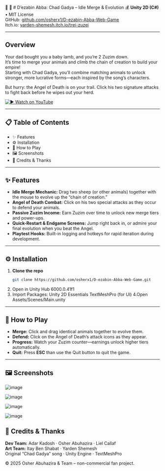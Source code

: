 🐐 🐑 # D’ezabin Abba: Chad Gadya – Idle Merge & Evolution 💰 
**Unity 2D (C#)** • MIT License  
GitHub: [github.com/osherx1/D-ezabin-Abba-Web-Game](https://github.com/osherx1/D-ezabin-Abba-Web-Game)  
Itch.io: [yarden-shemesh.itch.io/trei-zuzei](https://yarden-shemesh.itch.io/trei-zuzei)

---

## Overview  
Your dad bought you a baby lamb, and you’re 2 Zuzim down.  
It’s time to merge your animals and climb the chain of creation to build your empire!  
Starting with Chad Gadya, you’ll combine matching animals to unlock stronger,
more lucrative forms—each inspired by the song’s characters.  

But hurry: the Angel of Death is on your trail. Click his two signature attacks to fight back before he wipes out your herd.

[![▶️ Watch on YouTube](https://img.youtube.com/vi/x6Dd_AJ6f5w/0.jpg)](https://youtu.be/x6Dd_AJ6f5w)

---

## 📋 Table of Contents  
- ✨ Features  
- ⚙️ Installation  
- 🚀 How to Play  
- 🖼️ Screenshots  
- 📝 Credits & Thanks  

---

## ✨ Features  
- **Idle Merge Mechanic:** Drag two sheep (or other animals) together with the mouse to evolve up the “chain of creation.”  
- **Angel of Death Combat:** Click on his two special attacks as they occur to defend your animals.  
- **Passive Zuzim Income:** Earn Zuzim over time to unlock new merge tiers and power-ups.  
- **Quick-Restart & Endgame Screens:** Jump right back in, or admire your final evolution when you beat the Angel.  
- **Playtest Hooks:** Built-in logging and hotkeys for rapid iteration during development.  

---

## ⚙️ Installation  
1. **Clone the repo**  
   ```bash
   git clone https://github.com/osherx1/D-ezabin-Abba-Web-Game.git
2. Open in Unity Hub 6000.0.41f1
3. Import Packages:
Unity 2D Essentials
TextMeshPro (for UI)
4.Open Assets/Scenes/Main.unity

---

## 🚀 How to Play  
- **Merge:** Click and drag identical animals together to evolve them.  
- **Defend:** Click on the Angel of Death’s attack icons as they appear.  
- **Progress:** Watch your Zuzim counter—earnings unlock higher tiers automatically.  
- **Quit:** Press **ESC** than use the Quit button to quit the game.

---

## 🖼️ Screenshots  
![image](https://github.com/user-attachments/assets/6e88e604-8fe6-45bd-b6ff-10de91b4f1af)

![image](https://github.com/user-attachments/assets/297265d1-a627-41de-bcad-3f36388348a2)

![image](https://github.com/user-attachments/assets/ecd0a64d-0c3e-408b-8c29-c089d949a9bd)

![image](https://github.com/user-attachments/assets/2cd957d3-c17c-4c6b-ba40-2f7390732e57)


## 📝 Credits & Thanks  
**Dev Team:** Adar Kadosh · Osher Abuhazira · Liel Callaf  
**Art Team:** Itay Ben Shabat · Yarden Shemesh  
Original “Chad Gadya” song · Unity Engine · TextMeshPro

© 2025 Osher Abuhazira & Team – non-commercial fan project.


